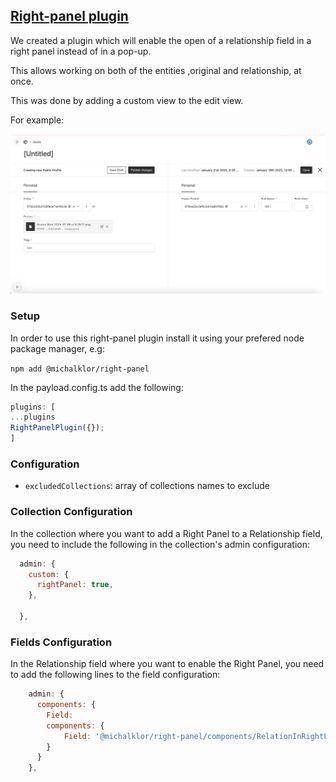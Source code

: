 ## [Right-panel plugin](./src/index.ts)

We created a plugin which will enable the open of a relationship field in a right panel instead of in a pop-up.

This allows working on both of the entities ,original and relationship, at once.

This was done by adding a custom view to the edit view.

For example:

![img1.png](./images/img1.png)

### Setup

In order to use this right-panel plugin install it using your prefered node package manager, e.g:

`npm add @michalklor/right-panel`

In the payload.config.ts add the following:

```javascript
plugins: [
...plugins
RightPanelPlugin({});
]
```

### Configuration

- `excludedCollections`: array of collections names to exclude

### Collection Configuration

In the collection where you want to add a Right Panel to a Relationship field, you need to include the following in the collection's admin configuration:

```javascript
  admin: {
    custom: {
      rightPanel: true,
    },

  },
```

### Fields Configuration

In the Relationship field where you want to enable the Right Panel, you need to add the following lines to the field configuration:

```javascript
    admin: {
      components: {
        Field: 
        components: {
            Field: '@michalklor/right-panel/components/RelationInRightPanelField'
        }
      }
    },
```
